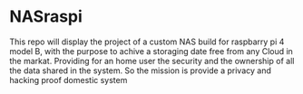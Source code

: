 # NASraspi
This repo will display the project of a custom NAS build for raspbarry pi 4 model B, with the purpose to achive a storaging date free from any Cloud in the markat. Providing for an home user the security and the ownership of all the data shared in the system. So the mission is provide a privacy and hacking proof domestic system

